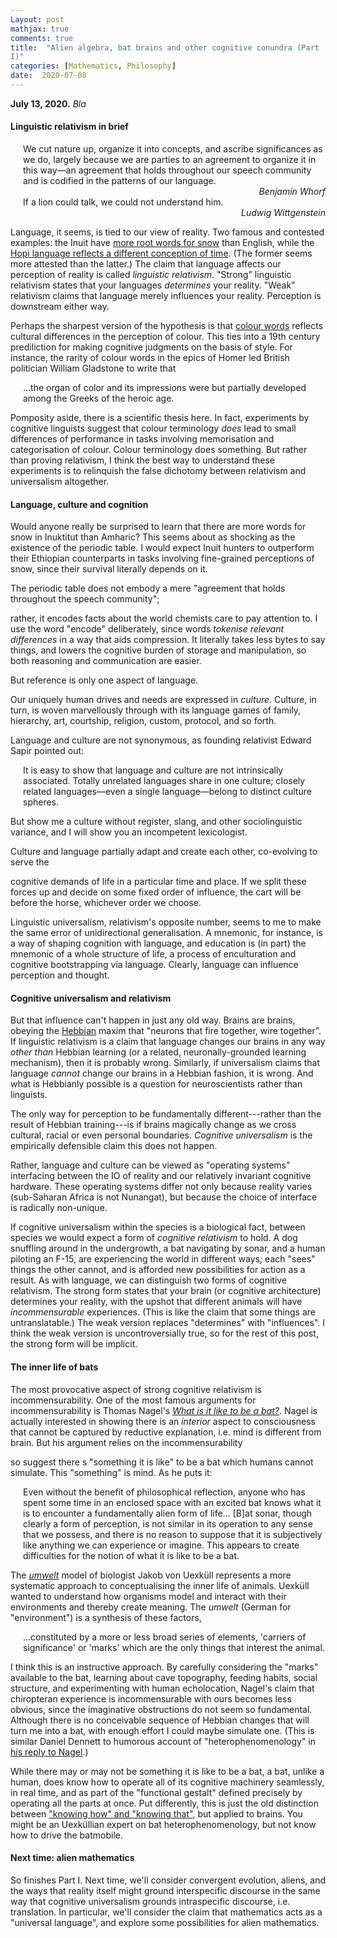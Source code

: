 ```yaml
---
Layout: post
mathjax: true
comments: true
title:  "Alien algebra, bat brains and other cognitive conundra (Part
I)"
categories: [Mathematics, Philosophy]
date:  2020-07-08
---
```


**July 13, 2020.** *Bla*

#### Linguistic relativism in brief

<span style="padding-left: 20px; display:block">
We cut nature up, organize it into
concepts, and ascribe significances as we do, largely because we are
parties to an agreement to organize it in this way—an agreement that
holds throughout our speech community and is codified in the patterns
of our language.
</span>

<!-- We dissect nature along lines laid down by our native language. The
categories and types that we isolate from the world of phenomena we do
not find there because they stare every observer in the face; on the
contrary, the world is presented in a kaleidoscope flux of impressions
which has to be organized by our minds—and this means largely by the
linguistic systems of our minds. -->

<div style="text-align: right"><i>Benjamin Whorf</i> </div>

<span style="padding-left: 20px; display:block">
If a lion could talk, we could not understand him.
</span>

<div style="text-align: right"><i>Ludwig Wittgenstein</i> </div>

Language, it seems, is tied to our view of reality.
Two famous and contested examples: the Inuit have
[more root words for snow](https://en.wikipedia.org/wiki/Eskimo_words_for_snow)
than English, while the
[Hopi language reflects a different conception of time](https://en.wikipedia.org/wiki/Hopi_time_controversy).
(The former seems more attested than the latter.)
The claim that language affects our perception of reality is called
*linguistic relativism*. "Strong" linguistic
relativism states that your languages *determines* your reality.
"Weak" relativism claims that language merely
influences your reality.
Perception is downstream either way.

Perhaps the sharpest version of the hypothesis is that
[colour words](https://en.wikipedia.org/wiki/Linguistic_relativity_and_the_color_naming_debate)
reflects cultural differences in the perception of colour.
This ties into a 19th century prediliction for making cognitive
judgments on the basis of style.
For instance, the rarity of colour words in the epics of Homer led
British politician William Gladstone to write that

<span style="padding-left: 20px; display:block">
...the organ of color and its impressions were but partially
developed among the Greeks of the heroic age.
</span>

Pomposity aside, there is a scientific thesis
here.
In fact, experiments by cognitive linguists suggest that colour
terminology *does* lead to small differences of performance in
tasks involving memorisation and categorisation of colour.
Colour terminology does something.
But rather than proving relativism, I think the best way to understand
these experiments is to relinquish the false dichotomy between
relativism and universalism altogether.

#### Language, culture and cognition

<!-- The controversy seems amusingly overblown. -->
Would anyone really be surprised to learn that there are more words
for snow in Inuktitut than Amharic?
This seems about as shocking as the existence of the periodic table.
I would expect Inuit hunters to outperform their Ethiopian
counterparts in tasks involving fine-grained perceptions of snow,
since their survival literally depends on it.
<!--Like chemists, there should be measurable cognitive differences as a
result of training, and learning the lingo is part of that training.
<!-- since, like a chemist, they are trained to do so.
Put differently, survival *depends* on measurable cognitive
differences that are plausibly reflected in the language. -->
<!-- There is every reason to suppose there are measurable cognitive
differences; survival depends on it. -->
The periodic table does not embody a mere
"agreement that holds throughout the speech community";
<!-- Certainly it is an agreement, but it not an arbitrary one.-->
rather, it encodes facts about the world chemists care to pay attention to.
I use the word "encode" deliberately, since words *tokenise relevant
differences* in a way that aids compression.
It literally takes less bytes to say things, and lowers the cognitive
burden of storage and manipulation, so both reasoning and
communication are easier.

But reference is only one aspect of language.
<!-- Our brain, with its phylogenetic onion skin of drives of abilities, is
 fantastically elaborated in human culture. -->
Our uniquely human drives and needs are expressed in *culture*.
Culture, in turn, is woven marvellously through with its language
games of family, hierarchy, art, courtship, religion, custom,
protocol, and so forth.
<!-- It will also presumably have cultural relevance, with words playing an
important role in the system of concepts, hierarchies, relationships and language
games that human culture is built on.
Tokenises relevant differences is facilitates reasoning and -->
<!-- communication. -->
Language and culture are not synonymous, as founding relativist
Edward Sapir pointed out:

<span style="padding-left: 20px; display:block">
It is easy to show that language and culture are not intrinsically
associated. Totally unrelated languages share in one culture; closely
related languages—even a single language—belong to distinct culture
spheres.
</span>

But show me a culture without register, slang, and other
sociolinguistic variance, and I will show you an incompetent
lexicologist.

Culture and language partially adapt and create each other,
co-evolving to serve the
<!-- slang, patois,  and other vernacular adaptations -->
<!-- All this suggests that language organically co-evolves with -->
<!-- culture and the -->
cognitive demands of life in a particular time and place.
If we split these forces up and decide on some fixed order of
influence, the cart will be before the horse, whichever order we
choose.
<!-- They are oceanic rather than riverine.
<!--Linguistic relativism is wrong, not because language does not affect
thought, but rather, because they organically co-evolve.-->
Linguistic universalism, relativism's opposite number, seems to me to
make the same error of unidirectional generalisation.
A mnemonic, for instance, is a way of shaping cognition with language, and education
is (in part) the mnemonic of a whole structure of life, a process of
enculturation and cognitive bootstrapping via language.
Clearly, language can influence perception and thought.
<!--(Of course, teaching has a strongly social aspect as well, but the -->
<!--point is that the influence is sometimes relatively unilateral, -->
<!--pace universalism.)-->

#### Cognitive universalism and relativism

But that influence can't happen in just any old way.
Brains are brains, obeying the [Hebbian](https://en.wikipedia.org/wiki/Hebbian_theory)
maxim that "neurons that fire together, wire together".
If linguistic relativism is a claim that language changes our brains
in any way *other than* Hebbian learning (or a related,
neuronally-grounded learning mechanism), then it is probably wrong.
Similarly, if universalism claims that language *cannot* change our
brains in a Hebbian fashion, it is wrong.
And what is Hebbianly possible is a question for neuroscientists
rather than linguists.

The only way for perception to be fundamentally different---rather
than the result of Hebbian training---is if brains magically change as we
cross cultural, racial or even personal boundaries.
*Cognitive universalism* is the empirically defensible claim this
does not happen.
<!-- While the version of linguistic universalism just outlined is -->
<!-- wrong, *cognitive universalism* (closer to what most universalists believe)
is more defensible. -->
Rather, language and culture can be viewed as "operating systems" <!-- *interfaces*-->
interfacing between the IO of reality and our relatively invariant
cognitive hardware.
These operating systems differ not only because reality varies (sub-Saharan Africa is not
Nunangat), but because the choice of interface is radically
non-unique.
<!-- Interfaces differ, since reality differs (sub-Saharan Africa is not
Nunangat), and even for the same local conditions, the choice of -->
<!-- interface is radically non-unique. -->

If cognitive universalism within the species is a biological fact,
between species we would expect a form of *cognitive relativism* to hold.
A dog snuffling around in the undergrowth, a bat navigating by
sonar, and a human piloting an F-15, are experiencing the world
in different ways; each "sees" things the other cannot, and is
afforded new possibilities for action as a result.
As with language, we can distinguish two forms of
cognitive relativism.
The strong form states that your brain (or cognitive architecture)
determines your reality, with the upshot that different animals will
have *incommensurable* experiences.
(This is like the claim that some things
are untranslatable.)
The weak version replaces "determines" with "influences".
I think the weak version is uncontroversially true, so for the rest of this
post, the strong form will be implicit.

#### The inner life of bats

The most provocative aspect of strong cognitive relativism is incommensurability.
One of the most famous arguments for incommensurability is Thomas
Nagel's
[*What is it like to be a bat?*](http://www.philosopher.eu/others-writings/nagel-what-is-it-like-to-be-a-bat/).
Nagel is actually interested in showing there is an *interior* aspect
to consciousness that cannot be captured by reductive explanation,
i.e. mind is different from brain. But his argument relies on the
incommensurability
<!-- of human and chiropteran experience, that there is-->
so suggest there s
"something it is like" to be a bat which humans cannot simulate.
This "something" is mind. 
As he puts it:

<span style="padding-left: 20px; display:block">
Even without the benefit of philosophical reflection, anyone who has
spent some time in an enclosed space with an excited bat knows what it
is to encounter a fundamentally alien form of life... [B]at sonar,
though clearly a form of perception, is not similar in its operation
to any sense that we possess, and there is no reason to suppose that
it is subjectively like anything we can experience or imagine.
This appears to create difficulties for the notion of what it is like to be a bat.
</span>

<!-- Nagel's account of the phenomenology feels more plausible than
his anti-reductionism, but we'll leave a critical evaluation for
another time. -->

The [*umwelt*](https://en.wikipedia.org/wiki/Umwelt) model of
biologist Jakob von Uexküll represents a more systematic approach to
conceptualising the inner life of animals.
Uexküll wanted to understand how organisms model and interact with their
environments and thereby create meaning.
The *umwelt* (German for "environment") is a synthesis of these
factors,

<span style="padding-left: 20px; display:block">
...constituted by a more or less broad series of elements, 'carriers of
significance' or 'marks' which are the only things that interest the
animal.
</span>

I think this is an instructive approach.
By carefully considering the "marks" available to the bat, learning
about cave topography, feeding habits, social structure, and
experimenting with human echolocation, Nagel's claim that chiropteran
experience is incommensurable with ours becomes less obvious, since
the imaginative obstructions do not seem so fundamental.
Although there is no conceivable sequence of Hebbian changes that will
turn me into a bat, with enough effort I could maybe simulate one.
(This is similar Daniel Dennett to humorous account of
"heterophenomenology" in
[his reply to Nagel](https://ase.tufts.edu/cogstud/dennett/papers/what_is_it_like_to_be_a_bat.pdf).)

While there may or may not be something it is like to be a bat, a bat,
unlike a human, does know how to operate all of its cognitive
machinery seamlessly, in real time, and as part of the "functional
gestalt" defined precisely by operating all the parts at once.
Put differently, this is just the old distinction between
["knowing how" and "knowing that"](https://plato.stanford.edu/entries/knowledge-how/),
but applied to brains.
You might be an Uexküllian expert on bat heterophenomenology, but not
know how to drive the batmobile.

#### Next time: alien mathematics

So finishes Part I.
Next time, we'll consider convergent evolution, aliens, and
the ways that reality itself might ground interspecific discourse in
the same way that cognitive universalism grounds intraspecific
discourse, i.e. translation.
In particular, we'll consider the claim that mathematics acts as a
"universal language", and explore some possibilities for alien
mathematics.

<!-- In computational terms, the *umwelt* is an effort to reverse engineer
the operating system from the IO.
There is a tacit functionalist assumption here that *IO determines OS*.
But there is more than one way to skin a bat!
Solutions to biological problems are non-unique, as human culture
shows; operating systems are underconstrained by what you do with
them. 
Nagel would argue that even if we rationally understand the
*umwelt*, that does not render the experience commensurable.
There is an internal aspect our model cannot capture.

I suspect the truth is somewhere in between.
If we could understand all the relevant carriers of meaning, but more
subtly, the *ways they are encoded and manipulated by the interface*,
I think we would be a good deal closer to understanding what it is
like to be a bat.
These are in principle discoverable by neuroscience, but not zoology.
That said, there is probably a gestalt aspect to *operating the
interface* which understanding all its parts does not give.
This is, roughly speaking, the distinction between
["knowing how" and "knowing that"](https://plato.stanford.edu/entries/knowledge-how/).
And at a cognitive level, there is no conceivable sequence of Hebbian changes
that will turn me into a bat. -->

<!-- #### Alien brain, alien mind?

Incommensurability has implications for extraterrestrial life.
From the
[Voyager record](https://en.wikipedia.org/wiki/Voyager_Golden_Record)
to [SETI@home](https://setiathome.berkeley.edu/), efforts to talk to
aliens represent experiments in cognitive relativism.
The question they pose is: could  develop convergently?

[Convergent evolution](https://en.wikipedia.org/wiki/Convergent_evolution)
occurs when phylogenetically distant organisms converge on similar
solutions to similar problems.
The most famous example is the eye, where vertebrates and cephalopods
evolved the same biological camera from the single photoreceptive
pixel of their most recent common ancestor.

<!-- Despite all this talk of generic non-uniqueness, I think that
commensurability is probably an empirical question.
If so, the simplest way to phrase cognitive relativism is that
mind [supervenes](https://plato.stanford.edu/entries/supervenience/) on the
brain: no experiential difference without a brain difference, though
the converse need not hold.
Supervenience of mind on brain is weaker than strict identification,
and gives ontological wiggle room for Nagelian phenomenology (if one
is so inclined), while allowing for the possibility that the same sort
of mind could arise from different sorts of brain.
Similar minds would be commensurable. -->

<!-- There are biological precedents for this idea.
[Convergent evolution](https://en.wikipedia.org/wiki/Convergent_evolution)
occurs when phylogenetically distant organisms converge on similar
solutions to similar problems.
The most famous example is the eye, where vertebrates and cephalopods
evolved the same biological camera from the single photoreceptive
pixel of their most recent common ancestor.
Could mind also develop convergently?
Though it sounds like a dusty quibble, this question is
central to our search for extraterrestrial life!
From the
[Voyager record](https://en.wikipedia.org/wiki/Voyager_Golden_Record)
to [SETI@home](https://setiathome.berkeley.edu/), efforts to talk to
aliens represent experiements in cognitive relativism. 

When *umwelten* overlap, Estonian semoiotician Yuri Lotman proposed
that a ["semiosphere"](https://en.wikipedia.org/wiki/Semiosphere)
results: a realm of shared meaning that arises by virtue of shared
"marks".
For instance, I think humans enjoy the company of dogs, and vice
versa, due to a generous overlap of *umwelten*.
Many of their pleasures are our pleasures (though by no means all,
as frolicking in carrion shows).
To establish meaningful connection with an alien mind, the semiosphere
cannot be empty.

The possibilities for radical differences in alien culture and biology
are part of an
[established set of tropes](https://tvtropes.org/pmwiki/pmwiki.php/Main/AlienTropes).
But in the same way that an intraspecific universalist can fall back
on the bedrock of conition to ground translation and intercultural
dialogue, science fiction often falls back on the bedrock of reality
to ground interspecific dialogue.
We may find the tentacles offputting and the customs bizarre, but we
can always talk about gravity and prime numbers instead. -->

<!-- Sometimes, intelligence is lumped into the same category as the eye. But while the camera eye can be described in a sentence---light
passses through a pinhole onto a photoreceptive screen---there is no
simple definition of intelligence current among biologists. --> 

<!-- Let's leave the problem
The natural yardstick for incommensurability is phylogenetic.
The further away you look on the Tree of Life, the greater the
imaginative obstructions, the more exotic the sensory modalities and
carriers of meaning, the more radically different the *umwelten*.
A bat is not "fundamentally alien".
It is a mammal, so we share large chunks of brain function and DNA.
But what if we were to encounter beings from a different Tree altogether?
I would place a very high prior on incommensurability of some sort. -->

<!-- http://www.hutter1.net/ai/uaibook.htm -->

<!-- And it seems like the incomparability between these strange -->
<!-- organisms would be pairwise mutual. An anglerfish and a bat have -->
<!-- about as much in common as a bat and an anglerfish and a human. But there is a whole class -->
<!-- The more pronounced the imaginative obstructions, the more plausible
strong cognitive relativism seems.
But when we look nearby on the Tree of Life, it becomes less so.
I doubt I can simulate an anglerfish, but what about a chimpanzee?
There are no exotic sensory modalities a Nagelian could use as proof
of incommensurability. In fact, their brain is almost identical to
ours. -->
<!-- A human child raised by chimpanzees would probably have the same
gestalt experience as a chimpanzee, and the imaginative obstructions
to human adults are more likely neuroplastic than fundamentally
cognitive. -->
<!-- This is *consistent* with strong cognitive relativism, 
finessed to take cognitive similarity into account.
Similar brains lead to similar realities, so incommensurability itself
is a relative affair.
But there -->
